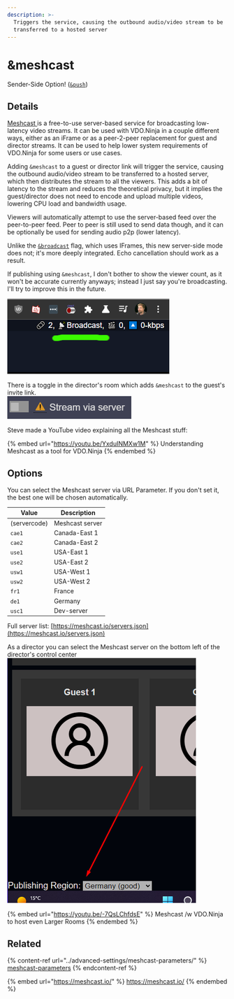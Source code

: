```yaml
---
description: >-
  Triggers the service, causing the outbound audio/video stream to be
  transferred to a hosted server
---
```


# \&meshcast

Sender-Side Option! ([`&push`](../source-settings/push.md))

## Details

[Meshcast ](https://meshcast.io/)is a free-to-use server-based service for broadcasting low-latency video streams. It can be used with VDO.Ninja in a couple different ways, either as an iFrame or as a peer-2-peer replacement for guest and director streams. It can be used to help lower system requirements of VDO.Ninja for some users or use cases.

Adding `&meshcast` to a guest or director link will trigger the service, causing the outbound audio/video stream to be transferred to a hosted server, which then distributes the stream to all the viewers. This adds a bit of latency to the stream and reduces the theoretical privacy, but it implies the guest/director does not need to encode and upload multiple videos, lowering CPU load and bandwidth usage.

Viewers will automatically attempt to use the server-based feed over the peer-to-peer feed. Peer to peer is still used to send data though, and it can be optionally be used for sending audio p2p (lower latency).

Unlike the [`&broadcast`](../advanced-settings/view-parameters/broadcast.md) flag, which uses IFrames, this new server-side mode does not; it's more deeply integrated. Echo cancellation should work as a result.

If publishing using `&meshcast`, I don't bother to show the viewer count, as it won't be accurate currently anyways; instead I just say you're broadcasting. I'll try to improve this in the future.

![](<../.gitbook/assets/image (93) (1) (1) (1).png>)

There is a toggle in the director's room which adds `&meshcast` to the guest's invite link.\
![](<../.gitbook/assets/image (105) (1).png>)

Steve made a YouTube video explaining all the Meshcast stuff:

{% embed url="https://youtu.be/YxduINMXw1M" %}
Understanding Meshcast as a tool for VDO.Ninja
{% endembed %}

## Options

You can select the Meshcast server via URL Parameter. If you don't set it, the best one will be chosen automatically.

| Value        | Description     |
| ------------ | --------------- |
| (servercode) | Meshcast server |
| `cae1`       | Canada-East 1   |
| `cae2`       | Canada-East 2   |
| `use1`       | USA-East 1      |
| `use2`       | USA-East 2      |
| `usw1`       | USA-West 1      |
| `usw2`       | USA-West 2      |
| `fr1`        | France          |
| `de1`        | Germany         |
| `usc1`       | Dev-server      |

Full server list: [https://meshcast.io/servers.json](https://meshcast.io/servers.json)

As a director you can select the Meshcast server on the bottom left of the director's control center\
![](<../.gitbook/assets/image (2) (3) (1).png>)

{% embed url="https://youtu.be/-7QsLChfdsE" %}
Meshcast /w VDO.Ninja to host even Larger Rooms
{% endembed %}

## Related

{% content-ref url="../advanced-settings/meshcast-parameters/" %}
[meshcast-parameters](../advanced-settings/meshcast-parameters/)
{% endcontent-ref %}

{% embed url="https://meshcast.io/" %}
https://meshcast.io/
{% endembed %}
